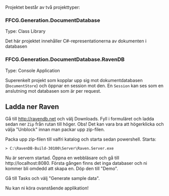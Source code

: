 Projektet består av två projekttyper:

### FFCG.Generation.DocumentDatabase
Type: Class Library

Det här projektet innehåller C#-representationerna av dokumenten i databasen

### FFCG.Generation.DocumentDatabase.RavenDB
Type: Console Application

Superenkelt projekt som kopplar upp sig mot dokumentdatabasen (`DocumentStore`) och öppnar en session mot den. En `Session` kan ses som en anslutning mot databasen som är per request.

## Ladda ner Raven
Gå till http://ravendb.net och välj Downloads. Fyll i formuläret och ladda sedan ner `Zip` från rutan till höger. Obs! Det kan vara bra att högerklicka och välja "Unblock" innan man packar upp zip-filen.

Packa upp zip-filen till valfri katalog och starta sedan powershell. Starta:

```
> C:\RavenDB-Build-30100\Server\Raven.Server.exe
```

Nu är servern startad. Öppna en webbläsare och gå till http://localhost:8080. Första gången finns det inga databaser och ni kommer bli omdedd att skapa en. Döp den till "Demo".

Gå till Tasks och välj "Generate sample data".

Nu kan ni köra ovanstående applikation!
